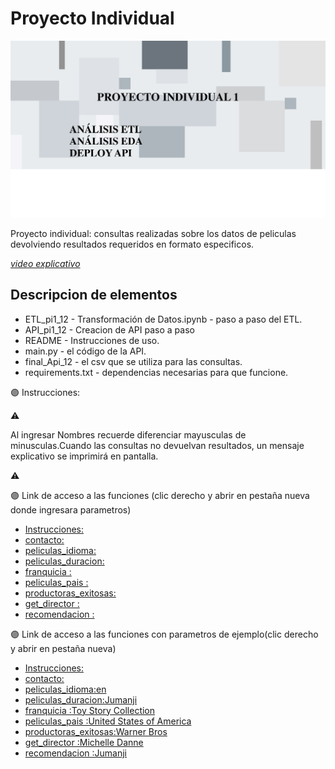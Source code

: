 # Proyecto Individual

![presentacion](https://github.com/Fe23arg/Pi1_12_DEV/blob/main/raw/pre_we.jpg)

Proyecto individual: consultas realizadas sobre los datos  de peliculas
devolviendo resultados requeridos en formato especificos.

*[video explicativo](https://youtu.be/ksJkcfMct5g)*

## Descripcion de elementos

* ETL_pi1_12 -   Transformación de Datos.ipynb - paso a paso del ETL.
* API_pi1_12 -  Creacion de API paso a paso 
* README -   Instrucciones de uso.
* main.py -   el código de la API.
* final_Api_12 -   el csv que se utiliza para las consultas.
* requirements.txt -   dependencias necesarias para que funcione.

🟣 Instrucciones: 

⚠️  

 Al ingresar Nombres recuerde diferenciar mayusculas de minusculas.Cuando las consultas no devuelvan resultados, un mensaje explicativo se imprimirá en pantalla.

⚠️


🟣 Link de acceso a las funciones (clic derecho y abrir en pestaña nueva donde ingresara parametros)
* [Instrucciones:](https://pi1-he-dev.onrender.com/docs#/default/index__get)
* [contacto:](https://pi1-he-dev.onrender.com/docs#/default/contacto_contacto_get)
* [peliculas_idioma:](https://pi1-he-dev.onrender.com/docs#/default/peliculas_idioma_peliculas_idioma__Idioma__get)
* [peliculas_duracion:](https://pi1-he-dev.onrender.com/docs#/default/peliculas_duracion_peliculas_duracion__Pelicula__get)
* [franquicia :](https://pi1-he-dev.onrender.com/docs#/default/franquicia_franquicia__Franquicia__get)
* [peliculas_pais :](https://pi1-he-dev.onrender.com/docs#/default/peliculas_pais_peliculas_pais__Pais__get)
* [productoras_exitosas:](https://pi1-he-dev.onrender.com/docs#/default/productoras_exitosas_productoras_exitosas__Productora__get)
* [get_director :](https://pi1-he-dev.onrender.com/docs#/default/get_director_get_director__nombre_director__get)
* [recomendacion :](https://pi1-he-dev.onrender.com/docs#/default/recomendacion_recomendacion__titulo__get)

🟣 Link de acceso a las funciones con parametros de ejemplo(clic derecho y abrir en pestaña nueva)
* [Instrucciones:](https://pi1-he-dev.onrender.com/docs#/default/index__get)
* [contacto:](https://pi1-he-dev.onrender.com/docs#/default/contacto_contacto_get)
* [peliculas_idioma:en](https://pi1-he-dev.onrender.com/peliculas_idioma/en)
* [peliculas_duracion:Jumanji](https://pi1-he-dev.onrender.com/peliculas_duracion/Jumanji)
* [franquicia :Toy Story Collection](https://pi1-he-dev.onrender.com/franquicia/Toy%20Story%20Collection)
* [peliculas_pais :United States of America](https://pi1-he-dev.onrender.com/peliculas_pais/United%20States%20of%20America)
* [productoras_exitosas:Warner Bros](https://pi1-he-dev.onrender.com/productoras_exitosas/Warner%20Bros.)
* [get_director :Michelle Danne](https://pi1-he-dev.onrender.com/get_director/Michelle%20Danner)
* [recomendacion :Jumanji](https://pi1-he-dev.onrender.com/recomendacion/Jumanji)
